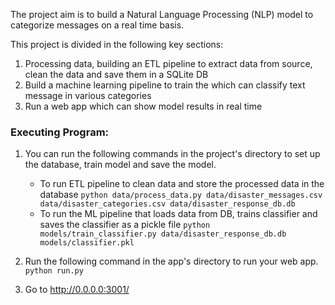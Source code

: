  The project aim is to build a Natural Language Processing (NLP) model to categorize messages on a real time basis.

This project is divided in the following key sections:

1. Processing data, building an ETL pipeline to extract data from source, clean the data and save them in a SQLite DB
2. Build a machine learning pipeline to train the which can classify text message in various categories
3. Run a web app which can show model results in real time


<a name="execution"></a>
### Executing Program:
1. You can run the following commands in the project's directory to set up the database, train model and save the model.

    - To run ETL pipeline to clean data and store the processed data in the database
        `python data/process_data.py data/disaster_messages.csv data/disaster_categories.csv data/disaster_response_db.db`
    - To run the ML pipeline that loads data from DB, trains classifier and saves the classifier as a pickle file
        `python models/train_classifier.py data/disaster_response_db.db models/classifier.pkl`

2. Run the following command in the app's directory to run your web app.
    `python run.py`

3. Go to http://0.0.0.0:3001/

